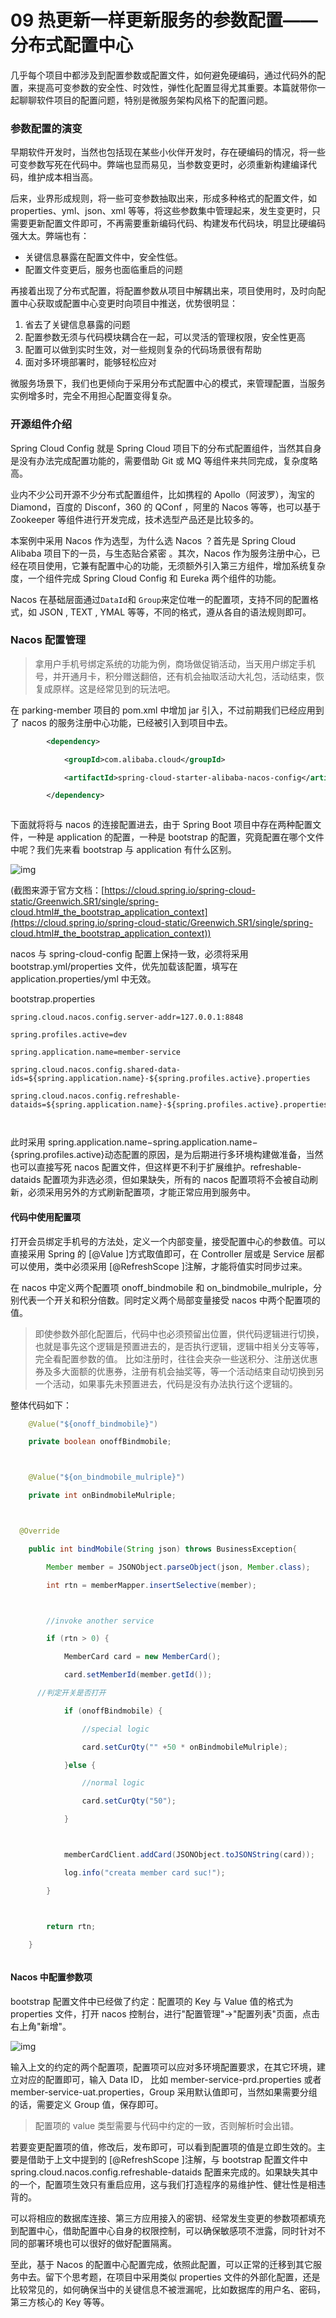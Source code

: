 09 热更新一样更新服务的参数配置——分布式配置中心
==========================

几乎每个项目中都涉及到配置参数或配置文件，如何避免硬编码，通过代码外的配置，来提高可变参数的安全性、时效性，弹性化配置显得尤其重要。本篇就带你一起聊聊软件项目的配置问题，特别是微服务架构风格下的配置问题。

### 参数配置的演变

早期软件开发时，当然也包括现在某些小伙伴开发时，存在硬编码的情况，将一些可变参数写死在代码中。弊端也显而易见，当参数变更时，必须重新构建编译代码，维护成本相当高。

后来，业界形成规则，将一些可变参数抽取出来，形成多种格式的配置文件，如 properties、yml、json、xml 等等，将这些参数集中管理起来，发生变更时，只需要更新配置文件即可，不再需要重新编码代码、构建发布代码块，明显比硬编码强大太。弊端也有：

* 关键信息暴露在配置文件中，安全性低。
* 配置文件变更后，服务也面临重启的问题

再接着出现了分布式配置，将配置参数从项目中解耦出来，项目使用时，及时向配置中心获取或配置中心变更时向项目中推送，优势很明显：

1. 省去了关键信息暴露的问题
2. 配置参数无须与代码模块耦合在一起，可以灵活的管理权限，安全性更高
3. 配置可以做到实时生效，对一些规则复杂的代码场景很有帮助
4. 面对多环境部署时，能够轻松应对

微服务场景下，我们也更倾向于采用分布式配置中心的模式，来管理配置，当服务实例增多时，完全不用担心配置变得复杂。

### 开源组件介绍

Spring Cloud Config 就是 Spring Cloud 项目下的分布式配置组件，当然其自身是没有办法完成配置功能的，需要借助 Git 或 MQ 等组件来共同完成，复杂度略高。

业内不少公司开源不少分布式配置组件，比如携程的 Apollo（阿波罗），淘宝的 Diamond，百度的 Disconf，360 的 QConf ，阿里的 Nacos 等等，也可以基于 Zookeeper 等组件进行开发完成，技术选型产品还是比较多的。

本案例中采用 Nacos 作为选型，为什么选 Nacos ？首先是 Spring Cloud Alibaba 项目下的一员，与生态贴合紧密 。其次，Nacos 作为服务注册中心，已经在项目使用，它兼有配置中心的功能，无须额外引入第三方组件，增加系统复杂度，一个组件完成 Spring Cloud Config 和 Eureka 两个组件的功能。

Nacos 在基础层面通过`DataId`和 `Group`来定位唯一的配置项，支持不同的配置格式，如 JSON , TEXT , YMAL 等等，不同的格式，遵从各自的语法规则即可。

### Nacos 配置管理

> 拿用户手机号绑定系统的功能为例，商场做促销活动，当天用户绑定手机号，并开通月卡，积分赠送翻倍，还有机会抽取活动大礼包，活动结束，恢复成原样。这是经常见到的玩法吧。

在 parking-member 项目的 pom.xml 中增加 jar 引入，不过前期我们已经应用到了 nacos 的服务注册中心功能，已经被引入到项目中去。

```xml
        <dependency>

            <groupId>com.alibaba.cloud</groupId>

            <artifactId>spring-cloud-starter-alibaba-nacos-config</artifactId>

        </dependency>



```

下面就将将与 nacos 的连接配置进去，由于 Spring Boot 项目中存在两种配置文件，一种是 application 的配置，一种是 bootstrap 的配置，究竟配置在哪个文件中呢？我们先来看 bootstrap 与 application 有什么区别。

![img](assets/2020-05-05-021555.jpg)

(截图来源于官方文档：[https://cloud.spring.io/spring-cloud-static/Greenwich.SR1/single/spring-cloud.html#_the_bootstrap_application_context](https://cloud.spring.io/spring-cloud-static/Greenwich.SR1/single/spring-cloud.html#_the_bootstrap_application_context))

nacos 与 spring-cloud-config 配置上保持一致，必须将采用 bootstrap.yml/properties 文件，优先加载该配置，填写在 application.properties/yml 中无效。

bootstrap.properties

```properties
spring.cloud.nacos.config.server-addr=127.0.0.1:8848

spring.profiles.active=dev

spring.application.name=member-service

spring.cloud.nacos.config.shared-data-ids=${spring.application.name}-${spring.profiles.active}.properties

spring.cloud.nacos.config.refreshable-dataids=${spring.application.name}-${spring.profiles.active}.properties



```

此时采用 spring.application.name−spring.application.name−{spring.profiles.active}动态配置的原因，是为后期进行多环境构建做准备，当然也可以直接写死 nacos 配置文件，但这样更不利于扩展维护。refreshable-dataids 配置项为非选必须，但如果缺失，所有的 nacos 配置项将不会被自动刷新，必须采用另外的方式刷新配置项，才能正常应用到服务中。

#### 代码中使用配置项

打开会员绑定手机号的方法处，定义一个内部变量，接受配置中心的参数值。可以直接采用 Spring 的 \[@Value \]方式取值即可，在 Controller 层或是 Service 层都可以使用，类中必须采用 \[@RefreshScope \]注解，才能将值实时同步过来。

在 nacos 中定义两个配置项 onoff_bindmobile 和 on_bindmobile\_mulriple，分别代表一个开关和积分倍数。同时定义两个局部变量接受 nacos 中两个配置项的值。

> 即使参数外部化配置后，代码中也必须预留出位置，供代码逻辑进行切换，也就是事先这个逻辑是预置进去的，是否执行逻辑，逻辑中相关分支等等，完全看配置参数的值。 比如注册时，往往会夹杂一些送积分、注册送优惠券及多大面额的优惠券，注册有机会抽奖等，等一个活动结束自动切换到另一个活动，如果事先未预置进去，代码是没有办法执行这个逻辑的。

整体代码如下：

```java
    @Value("${onoff_bindmobile}")

    private boolean onoffBindmobile;



    @Value("${on_bindmobile_mulriple}")

    private int onBindmobileMulriple;



  @Override

    public int bindMobile(String json) throws BusinessException{

        Member member = JSONObject.parseObject(json, Member.class);

        int rtn = memberMapper.insertSelective(member);



        //invoke another service

        if (rtn > 0) {

            MemberCard card = new MemberCard();

            card.setMemberId(member.getId());

      //判定开关是否打开

            if (onoffBindmobile) {

                //special logic

                card.setCurQty("" +50 * onBindmobileMulriple);

            }else {

                //normal logic

                card.setCurQty("50");

            }



            memberCardClient.addCard(JSONObject.toJSONString(card));

            log.info("creata member card suc!");

        }



        return rtn;

    }



```

#### Nacos 中配置参数项

bootstrap 配置文件中已经做了约定：配置项的 Key 与 Value 值的格式为 properties 文件，打开 nacos 控制台，进行"配置管理"->"配置列表"页面，点击右上角"新增"。

![img](assets/2020-05-05-021557.jpg)

输入上文的约定的两个配置项，配置项可以应对多环境配置要求，在其它环境，建立对应的配置即可，输入 Data ID， 比如 member-service-prd.properties 或者 member-service-uat.properties，Group 采用默认值即可，当然如果需要分组的话，需要定义 Group 值，保存即可。

> 配置项的 value 类型需要与代码中约定的一致，否则解析时会出错。

若要变更配置项的值，修改后，发布即可，可以看到配置项的值是立即生效的。主要是借助于上文中提到的 \[@RefreshScope \]注解，与 bootstrap 配置文件中 spring.cloud.nacos.config.refreshable-dataids 配置来完成的。如果缺失其中的一个，配置项生效只有重启应用，这与我们打造程序的易维护性、健壮性是相违背的。

可以将相应的数据库连接、第三方应用接入的密钥、经常发生变更的参数项都填充到配置中心，借助配置中心自身的权限控制，可以确保敏感项不泄露，同时针对不同的部署环境也可以很好的做好配置隔离。

至此，基于 Nacos 的配置中心配置完成，依照此配置，可以正常的迁移到其它服务中去。留下个思考题，在项目中采用类似 properties 文件的外部化配置，还是比较常见的，如何确保当中的关键信息不被泄漏呢，比如数据库的用户名、密码，第三方核心的 Key 等等。
